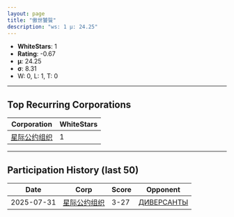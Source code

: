 ```yaml
---
layout: page
title: "傲世饕餮"
description: "ws: 1 μ: 24.25"
---
```

- **WhiteStars**: 1
- **Rating**: -0.67
- **μ**: 24.25  
- **σ**: 8.31
- W: 0, L: 1, T: 0

---

## Top Recurring Corporations

| Corporation | WhiteStars |
| --- | --- |
| [星际公约组织](https://ws.tsl.rocks/corp/72e8750bccc297a8a97c53745622d1acc8a59cc5cb7618e58ce5bb12f98849d0/) | 1 |

---

## Participation History (last 50)

| Date | Corp | Score | Opponent |
| --- | --- | --- | --- |
| 2025-07-31 | [星际公约组织](https://ws.tsl.rocks/corp/72e8750bccc297a8a97c53745622d1acc8a59cc5cb7618e58ce5bb12f98849d0/) | 3-27 | [ДИВЕРСАНТЫ](https://ws.tsl.rocks/corp/888c6867d19667e4ed2d1c33723960d52d5f92fd8a93eb6ff380d218604939fb/) |